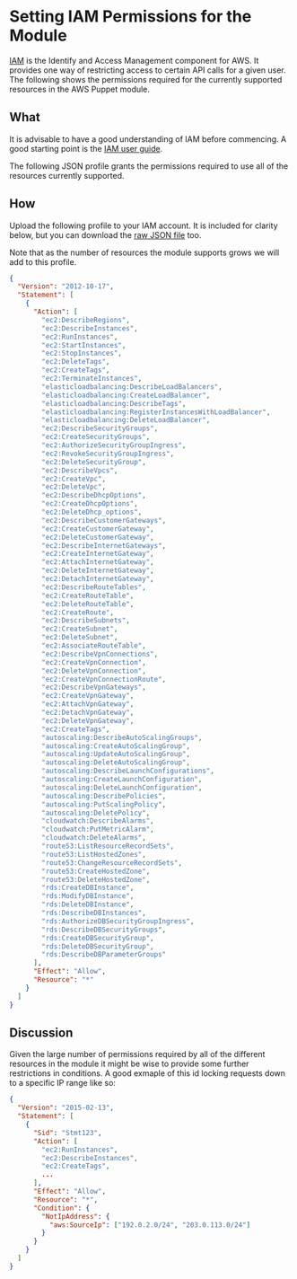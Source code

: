 # Setting IAM Permissions for the Module

[IAM](http://aws.amazon.com/iam/) is the Identify and Access Management
component for AWS. It provides one way of restricting access to certain
API calls for a given user. The following shows the permissions
required for the currently supported resources in the AWS Puppet module.

## What

It is advisable to have a good understanding of IAM before commencing. A
good starting point is the [IAM user guide](http://docs.aws.amazon.com/IAM/latest/UserGuide/IAM_Introduction.html).

The following JSON profile grants the permissions required to use
all of the resources currently supported.

## How

Upload the following profile to your IAM account. It is included
for clarity below, but you can download the [raw JSON
file](profile.json) too.

Note that as the number of resources the module supports grows we will
add to this profile.

~~~json
{
  "Version": "2012-10-17",
  "Statement": [
    {
      "Action": [
        "ec2:DescribeRegions",
        "ec2:DescribeInstances",
        "ec2:RunInstances",
        "ec2:StartInstances",
        "ec2:StopInstances",
        "ec2:DeleteTags",
        "ec2:CreateTags",
        "ec2:TerminateInstances",
        "elasticloadbalancing:DescribeLoadBalancers",
        "elasticloadbalancing:CreateLoadBalancer",
        "elasticloadbalancing:DescribeTags",
        "elasticloadbalancing:RegisterInstancesWithLoadBalancer",
        "elasticloadbalancing:DeleteLoadBalancer",
        "ec2:DescribeSecurityGroups",
        "ec2:CreateSecurityGroups",
        "ec2:AuthorizeSecurityGroupIngress",
        "ec2:RevokeSecurityGroupIngress",
        "ec2:DeleteSecurityGroup",
        "ec2:DescribeVpcs",
        "ec2:CreateVpc",
        "ec2:DeleteVpc",
        "ec2:DescribeDhcpOptions",
        "ec2:CreateDhcpOptions",
        "ec2:DeleteDhcp_options",
        "ec2:DescribeCustomerGateways",
        "ec2:CreateCustomerGateway",
        "ec2:DeleteCustomerGateway",
        "ec2:DescribeInternetGateways",
        "ec2:CreateInternetGateway",
        "ec2:AttachInternetGateway",
        "ec2:DeleteInternetGateway",
        "ec2:DetachInternetGateway",
        "ec2:DescribeRouteTables",
        "ec2:CreateRouteTable",
        "ec2:DeleteRouteTable",
        "ec2:CreateRoute",
        "ec2:DescribeSubnets",
        "ec2:CreateSubnet",
        "ec2:DeleteSubnet",
        "ec2:AssociateRouteTable",
        "ec2:DescribeVpnConnections",
        "ec2:CreateVpnConnection",
        "ec2:DeleteVpnConnection",
        "ec2:CreateVpnConnectionRoute",
        "ec2:DescribeVpnGateways",
        "ec2:CreateVpnGateway",
        "ec2:AttachVpnGateway",
        "ec2:DetachVpnGateway",
        "ec2:DeleteVpnGateway",
        "ec2:CreateTags",
        "autoscaling:DescribeAutoScalingGroups",
        "autoscaling:CreateAutoScalingGroup",
        "autoscaling:UpdateAutoScalingGroup",
        "autoscaling:DeleteAutoScalingGroup",
        "autoscaling:DescribeLaunchConfigurations",
        "autoscaling:CreateLaunchConfiguration",
        "autoscaling:DeleteLaunchConfiguration",
        "autoscaling:DescribePolicies",
        "autoscaling:PutScalingPolicy",
        "autoscaling:DeletePolicy",
        "cloudwatch:DescribeAlarms",
        "cloudwatch:PutMetricAlarm",
        "cloudwatch:DeleteAlarms",
        "route53:ListResourceRecordSets",
        "route53:ListHostedZones",
        "route53:ChangeResourceRecordSets",
        "route53:CreateHostedZone",
        "route53:DeleteHostedZone",
        "rds:CreateDBInstance",
        "rds:ModifyDBInstance",
        "rds:DeleteDBInstance",
        "rds:DescribeDBInstances",
        "rds:AuthorizeDBSecurityGroupIngress",
        "rds:DescribeDBSecurityGroups",
        "rds:CreateDBSecurityGroup",
        "rds:DeleteDBSecurityGroup",
        "rds:DescribeDBParameterGroups"
      ],
      "Effect": "Allow",
      "Resource": "*"
    }
  ]
}
~~~

## Discussion

Given the large number of permissions required by all of the different
resources in the module it might be wise to provide some further
restrictions in conditions. A good exmaple of this id locking
requests down to a specific IP range like so:

~~~json
{
  "Version": "2015-02-13",
  "Statement": [
    {
      "Sid": "Stmt123",
      "Action": [
        "ec2:RunInstances",
        "ec2:DescribeInstances",
        "ec2:CreateTags",
        ...
      ],
      "Effect": "Allow",
      "Resource": "*",
      "Condition": {
        "NotIpAddress": {
          "aws:SourceIp": ["192.0.2.0/24", "203.0.113.0/24"]
        }
      }
    }
  ]
}
~~~
